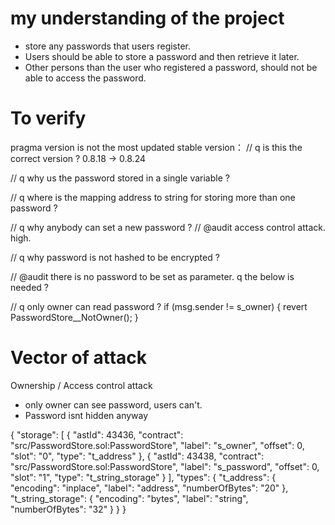 # my understanding of the project

- store any passwords that users register.
- Users should be able to store a password and then retrieve it later.
- Other persons than the user who registered a password, should not be able to access the password.

# To verify

pragma version is not the most updated stable version：
// q is this the correct version ?
0.8.18 -> 0.8.24

// q why us the password stored in a single variable ?

// q where is the mapping address to string for storing more than one password ?

// q why anybody can set a new password ?
// @audit access control attack. high.

// q why password is not hashed to be encrypted ?

// @audit there is no password to be set as parameter. q the below is needed ?

// q only owner can read password ?
if (msg.sender != s_owner) {
revert PasswordStore\_\_NotOwner();
}

# Vector of attack

Ownership / Access control attack

- only owner can see password, users can't.
- Password isnt hidden anyway

{
"storage": [
{
"astId": 43436,
"contract": "src/PasswordStore.sol:PasswordStore",
"label": "s_owner",
"offset": 0,
"slot": "0",
"type": "t_address"
},
{
"astId": 43438,
"contract": "src/PasswordStore.sol:PasswordStore",
"label": "s_password",
"offset": 0,
"slot": "1",
"type": "t_string_storage"
}
],
"types": {
"t_address": {
"encoding": "inplace",
"label": "address",
"numberOfBytes": "20"
},
"t_string_storage": {
"encoding": "bytes",
"label": "string",
"numberOfBytes": "32"
}
}
}
